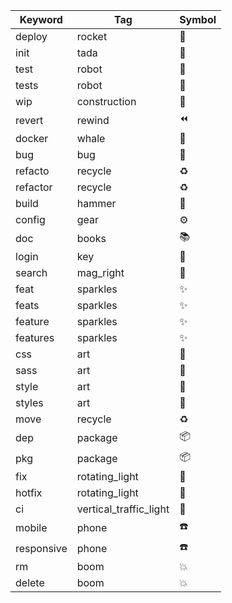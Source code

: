 | Keyword    | Tag                    | Symbol |
| ---------- | ---------------------- | ------ |
| deploy     | rocket                 | 🚀     |
| init       | tada                   | 🎉     |
| test       | robot                  | 🤖     |
| tests      | robot                  | 🤖     |
| wip        | construction           | 🚧     |
| revert     | rewind                 | ⏪      |
| docker     | whale                  | 🐳     |
| bug        | bug                    | 🐛     |
| refacto    | recycle                | ♻️     |
| refactor   | recycle                | ♻️     |
| build      | hammer                 | 🔨     |
| config     | gear                   | ⚙      |
| doc        | books                  | 📚     |
| login      | key                    | 🔑     |
| search     | mag_right              | 🔎     |
| feat       | sparkles               | ✨      |
| feats      | sparkles               | ✨      |
| feature    | sparkles               | ✨      |
| features   | sparkles               | ✨      |
| css        | art                    | 🎨     |
| sass       | art                    | 🎨     |
| style      | art                    | 🎨     |
| styles     | art                    | 🎨     |
| move       | recycle                | ♻️     |
| dep        | package                | 📦     |
| pkg        | package                | 📦     |
| fix        | rotating_light         | 🚨     |
| hotfix     | rotating_light         | 🚨     |
| ci         | vertical_traffic_light | 🚦     |
| mobile     | phone                  | ☎️     |
| responsive | phone                  | ☎️     |
| rm         | boom                   | 💥     |
| delete     | boom                   | 💥     |
